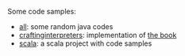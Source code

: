 Some code samples:

 * [all][1]: some random java codes
 * [craftinginterpreters][2]: implementation of [the book][3]
 * [scala][4]: a scala project with code samples

[1]: all
[2]: craftinginterpreters
[3]: https://craftinginterpreters.com
[4]: scala
